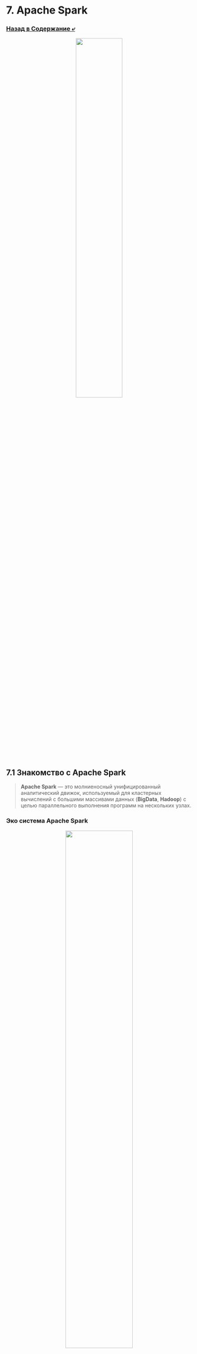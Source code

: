 # 7. Apache Spark

### [Назад в Содержание ⤶](/README.md)

<p align="center">
<img src="/data/Module7/img/spark_logo.png" width="50%">
</p>

## 7.1 Знакомство с Apache Spark
> **Apache Spark** — это молниеносный унифицированный аналитический движок, используемый для кластерных вычислений 
> с большими массивами данных (**BigData**, **Hadoop**) с целью параллельного выполнения программ на нескольких узлах.  

### Эко система Apache Spark

<p align="center">
<img src="/data/Module7/img/spark_system.png" width="60%">
</p>

**Spark** представляет собой комбинацию нескольких библиотек: **SQL**, **Dataframes**, **GraphX**, **MLlib** и 
**Spark Streaming**.  

> **Apache Spark** разработан на языке программирования **Scala** и работает на **JVM**.

## 7.2 Установка Apache Spark
[Руководство по установке и настройке Spark (локально)](data/spark_install.md)  

[Руководство по установке и настройке PySpark (в Docker)](data/spark_dc_install.md)

## 7.3 Режимы работы Apache Spark
**Apache Spark** работает в 4 различных режимах:
- **Автономный режим**: все процессы выполняются в рамках одного процесса **JVM**.  
- **Автономный кластерный режим**: используется встроенная в **Spark** система планирования заданий.  
- **Apache Mesos**: рабочие узлы работают на разных компьютерах, но драйвер работает только на главном узле.  
- **Hadoop YARN**: драйверы работают на главном узле приложения и управляются **YARN** в кластере.

## 7.4 Spark Session
**Spark Session** является высокоуровневым интерфейсом, который объединяет функциональность 
**[Spark Context](data/spark_context.md)**, **SQL Context** и **Hive Context** в одном объекте. Он предоставляет доступ 
к функциям **Spark Core**, **Spark SQL**, **Spark Streaming**, **MLlib** и **GraphX**.  

**Spark Session** позволяет разработчикам работать с различными типами данных, включая **RDD**, **DataFrames** 
и **Datasets**, а также выполнять запросы на языке **SQL**, манипулировать структурированными данными и выполнять 
аналитику в реальном времени.  

## 7.5 Драйвер и Исполнители (Driver & Executors)
Любое [Spark приложение](data/spark_worlflow.md) состоит из драйвера (**Driver**) и исполнителей (**Executors**). 
**Driver** – это и есть наша **Spark Session**. Именно в ней задается конфигурация запуска нашего приложения и многое 
другое.  

<p align="center">
<img src="/data/Module7/img/spark_driver.png" width="50%">
</p>

Экзекьюторы нужны для выполнения задач Spark. Одно приложение в Spark – это несколько задач (но может быть и одна). 
Именно в исполнителях (экзекьюторах) происходит обработка данных. Экзекьюторы работают параллельно и потом отдают 
результат драйверу.  

Есть **Worker Node**, которые задаются **Cluster Manager** динамически. Исходя из этих **Worker Node** и доступной памяти 
мы запускаем приложение Spark. На одной **Worker Node** может находиться несколько **Executors**, если будет хватать 
ресурсов. Также в **Executors** может находиться несколько задач.  

## 7.6 Структуры данных в Apache Spark
В Spark есть два основных типа структурированных данных:
- **[RDD](data/rdd.md)** (Resilient Distributed Dataset) — низкоуровневая, гибкая, но менее оптимизированная.  
- **[DataFrame](data/dataframe.md)** & **[Dataset](data/dataset.md)** — высокоуровневые, оптимизированные для 
производительности, основанные на концепции "Распределенная коллекция с именованными столбцами".  

> Современная разработка в основном ведется с использованием **DataFrame/Dataset API**.  

### Сравнение RDD, DataFrame и Dataset по схеме данных
#### RDD
- Схема данных неявно определяется структурой объектов.  
- Нет встроенной поддержки явного описания схемы.  
- Подходит для работы с неструктурированными или слабо структурированными данными.  

#### DataFrame
- Схема данных явная и включает имена столбцов и типы данных.  
- Поддерживает автоматическое определение схемы при чтении данных из различных источников.  
- Удобен для работы со структурированными данными и предоставляет мощный **API** для обработки данных на уровне **SQL**.   

#### Dataset (Scala/Java)
- Схема данных явная и определяется структурой типизированных объектов (классов).  
- Сочетает в себе преимущества **RDD** (типизированный **API**) и **DataFrame** (явная схема и оптимизация).  
- Подходит для работы с типизированными данными и обеспечивает статическую типизацию и оптимизацию через 
**Catalyst Optimizer**.  

## 7.7 Фундаментальные концепции в Apache Spark
В Apache Spark концепции [ленивых вычислений](data/spark_lazy.md) (lazy evaluation), 
[преобразований](data/spark_transformations.md) (transformations) и [действий](data/spark_actions.md) (actions) играют 
ключевую роль в оптимизации и выполнении распределенных вычислений, они составляют жизненный цикл Spark-программы.  

### Жизненный цикл Spark-программы
1. **Создание RDD/DataFrame**: Вы начинаете с исходных данных.
2. **Определение преобразований**: Вы строите цепочку вызовов **map**, **filter**, **join** и т.д. Spark в это время 
строит и оптимизирует внутренний DAG.  
3. **Вызов действия**: Когда вы вызываете **count()**, **collect()** или **save...()**, Spark "просыпается".  
4. **Планирование и выполнение**: Движок Spark:  
   - Делит DAG на этапы (**stages**) на основе широких преобразований.  
   - Создает задачи (**tasks**) для каждого этапа.  
   - Распределяет задачи по исполнителям (**executors**) на кластере.  
5. **Возврат результата**: Результат вычислений возвращается в драйвер-программу или записывается в хранилище.  

> Таким образом, ленивые вычисления — это "двигатель", преобразования — это "маршрут на карте", а действия — 
> это команда "поехали!", которая заставляет двигатель работать и проходить проложенный маршрут.  

## 7.8 Популярные форматы хранения данных
Spark поддерживает множество форматов хранения данных:  
- [Apache Parquet](data/parquet.md)  
- [Apache ORC (Optimized Row Columnar)](data/orc.md)   
- [Apache Avro](data/avro.md)  
- [Delta Lake](data/delta_lake.md)  
- [JSON/CSV](data/json_csv.md)  

> Выбор правильного формата критически важен для производительности, стоимости и удобства работы.  

### Сводная таблица

| *Формат*         | Тип                    | Лучше всего подходит для                | Ключевые особенности                                                |
|------------------|------------------------|-----------------------------------------|---------------------------------------------------------------------|
| ***Parquet***    | Колоночный             | Аналитические запросы, Data Warehousing | Высокая производительность, предикатный pushdown, стандарт де-факто |
| ***Delta Lake*** | Табличный (на Parquet) | Надежные ETL/ELT пайплайны, Lakehouse   | ACID-транзакции, Time Travel, Upserts/Deletes                       |
| ***ORC***        | Колоночный             | Аналитические запросы (часто в Hive)    | Аналог Parquet, хорошая производительность                          |
| ***Avro***       | Роу-ориентированный    | Стриминг, сериализация, сырой слой      | Компактность, быстрая сериализация, эволюция схемы                  |
| ***JSON/CSV***   | Текстовый              | Обмен данными, начальные этапы          | Человекочитаемость, простота                                        |

### Рекомендации
- Используйте **Parquet**. Это безопасный и эффективный выбор для 90% случаев.  
- Нужны транзакции, обновления и надежность, используйте **Delta Lake**. Это естественная эволюция от простого **Parquet**.  
- Для стриминга рассмотрите **Avro**.  
- Избегайте **JSON/CSV** для хранения больших данных, используйте их только как исходный формат для приема данных, который 
затем конвертируется в **Parquet/Delta**.  
